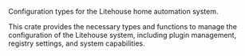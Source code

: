 <!-- cargo-rdme start -->

Configuration types for the Litehouse home automation system.

This crate provides the necessary types and functions to manage the configuration
of the Litehouse system, including plugin management, registry settings, and system
capabilities.

<!-- cargo-rdme end -->
